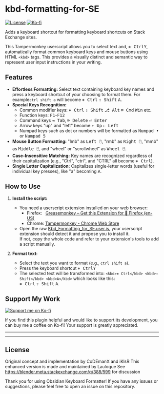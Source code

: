 # kbd-formatting-for-SE

[![License](https://img.shields.io/badge/License-MIT-blue?style=for-the-badge&labelColor=555555)](LICENSE)
[![Ko-fi](https://img.shields.io/badge/Support-Ko--fi-FF5E5B?style=for-the-badge&logo=ko-fi&logoColor=white)](https://ko-fi.com/lauloque)

Adds a keyboard shortcut for formatting keyboard shortcuts on Stack Exchange sites.


This Tampermonkey userscript allows you to select text and, <kbd>&#9096; Ctrl</kbd><kbd>Y</kbd>, automatically format common keyboard keys and mouse buttons using HTML `<kbd>` tags. This provides a visually distinct and semantic way to represent user input instructions in your writing.

## Features

- **Effortless Formatting:** Select text containing keyboard key names and press a keyboard shortcut of your choosing  to format them. For example`ctrl shift a` will become <kbd>⎈ Ctrl</kbd> <kbd>⇧ Shift</kbd> <kbd>A</kbd>.
- **Special Keys Recognition:**
    - Common modifier keys: <kbd>&#9096; Ctrl</kbd> <kbd>&#8679; Shift</kbd> <kbd>&#9095; Alt</kbd> <kbd>&#8984; Cmd</kbd> <kbd>Win</kbd> etc.
    - Function keys: <kbd>F1</kbd>-<kbd>F12</kbd>
    - Command keys <kbd>⇥ Tab</kbd>, <kbd>⌦ Delete</kbd> <kbd>⏎ Enter</kbd>
    - Arrow keys "up" and "left" become <kbd>↑ Up</kbd> <kbd>← Left</kbd>
    - Numpad keys such as dot or numbers will be formatted as <kbd>Numpad&nbsp;•</kbd> or <kbd>Numpad&nbsp;5</kbd>
- **Mouse Button Formatting:** "lmb" as <kbd>Left 🖱️</kbd>, "rmb" as <kbd>Right 🖱️</kbd>, "mmb" as <kbd>Middle 🖱️</kbd>, and "wheel" or "scrollwheel" as <kbd>Wheel 🖱️</kbd>.
- **Case-Insensitive Matching:** Key names are recognized regardless of their capitalization (e.g., "Ctrl", "ctrl", and "CTRL" all become <kbd>⎈ Ctrl</kbd>).
- **Single Letter Capitalization:** Capitalizes single-letter words (useful for individual key presses), like "a" becoming <kbd>A</kbd>.

## How to Use

1. **Install the script:**
   
    - You need a userscript extension installed on your web browser:
        - Firefox:   [Greasemonkey – Get this Extension for 🦊 Firefox (en-US)](https://addons.mozilla.org/en-US/firefox/addon/greasemonkey/)
        - Chrome: [Tampermonkey - Chrome Web Store](https://chromewebstore.google.com/detail/tampermonkey/dhdgffkkebhmkfjojejmpbldmpobfkfo)
    - Open the raw [Kbd_Formatting_for_SE.user.js](https://github.com/Lauloque/kbd-formatting-for-SE/raw/refs/heads/main/Kbd_Formatting_for_SE.user.js), your userscript extension should detect it and propose you to install it.  
        If not, copy the whole code and refer to your extension's tools to add a script manually.


2. **Format text:**

   - Select the text you want to format (e.g., `ctrl shift a`).
   - Press the keyboard shortcut <kbd>&#9096; Ctrl</kbd><kbd>Y</kbd>
   - The selected text will be transformed into: `<kbd>⎈ Ctrl</kbd> <kbd>⇧ Shift</kbd> <kbd>A</kbd>` which looks like this:  
    <kbd>⎈ Ctrl</kbd> <kbd>⇧ Shift</kbd> <kbd>A</kbd>.


## Support My Work

[![Support me on Ko-fi](https://img.shields.io/badge/Support-Ko--fi-FF5E5B?style=for-the-badge&logo=ko-fi&logoColor=white)](https://ko-fi.com/lauloque)

If you find this plugin helpful and would like to support its development, you can buy me a coffee on Ko-fi! Your support is greatly appreciated.

---

---

## License


Original concept and implementation by CoDEmanX and iKlsR
This enhanced version is made and maintained by Lauloque
See https://blender.meta.stackexchange.com/q/388/599 for discussion

Thank you for using Obsidian Keyboard Formatter! If you have any issues or suggestions, please feel free to open an issue on this repository.
